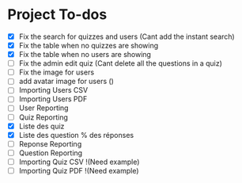 # Project To-dos

- [x] Fix the search for quizzes and users (Cant add the instant search)
- [x] Fix the table when no quizzes are showing
- [x] Fix the table when no users are showing
- [ ] Fix the admin edit quiz (Cant delete all the questions in a quiz)
- [ ] Fix the image for users
- [ ] add avatar image for users ()
- [ ] Importing Users CSV
- [ ] Importing Users PDF
- [ ] User Reporting
- [ ] Quiz Reporting
- [x] Liste des quiz
- [x] Liste des question
    % des réponses
- [ ] Reponse Reporting
- [ ] Question Reporting
- [ ] Importing Quiz CSV !(Need example)
- [ ] Importing Quiz PDF !(Need example)
